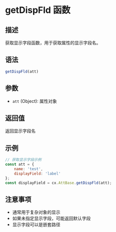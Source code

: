 # getDispFld 函数

## 描述
获取显示字段函数，用于获取属性的显示字段名。

## 语法
```javascript
getDispFld(att)
```

## 参数
- `att` (Object): 属性对象

## 返回值
返回显示字段名

## 示例
```javascript
// 获取显示字段示例
const att = {
    name: 'test',
    displayField: 'label'
};
const displayField = cx.AttBase.getDispFld(att);
```

## 注意事项
- 通常用于复杂对象的显示
- 如果未指定显示字段，可能返回默认字段
- 显示字段可以是嵌套路径